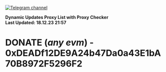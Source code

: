 [![Telegram channel](https://img.shields.io/endpoint?url=https://runkit.io/damiankrawczyk/telegram-badge/branches/master?url=https://t.me/n4z4v0d)](https://t.me/n4z4v0d) 

**Dynamic Updates Proxy List with Proxy Checker**  
**Last Updated: 18.12.23 21:57**

# DONATE (_any evm_) - 0xDEADf12DE9A24b47Da0a43E1bA70B8972F5296F2
